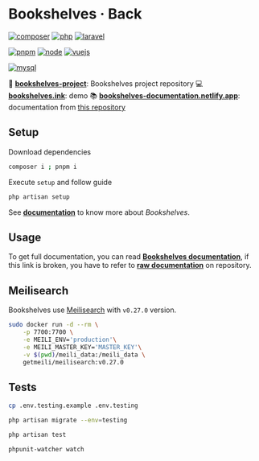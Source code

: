 # **Bookshelves · Back** <!-- omit in toc -->

[![composer](https://img.shields.io/static/v1?label=Composer&message=v2.x&color=885630&style=flat-square&logo=composer&logoColor=ffffff)](https://getcomposer.org)
[![php](https://img.shields.io/static/v1?label=PHP&message=v8.1&color=777bb4&style=flat-square&logo=php&logoColor=ffffff)](https://www.php.net)
[![laravel](https://img.shields.io/static/v1?label=Laravel&message=v9.x&color=ff2d20&style=flat-square&logo=laravel&logoColor=ffffff)](https://laravel.com)

[![pnpm](https://img.shields.io/static/v1?label=pnpm&message=v7.x&color=F69220&style=flat-square&logo=pnpm&logoColor=ffffff)](https://pnpm.io)
[![node](https://img.shields.io/static/v1?label=Node.js&message=v16.x&color=339933&style=flat-square&logo=node.js&logoColor=ffffff)](https://nodejs.org/en)
[![vuejs](https://img.shields.io/static/v1?label=Vue.js&message=v3.x&color=4FC08D&style=flat-square&logo=vue.js&logoColor=ffffff)](https://vuejs.org)

[![mysql](https://img.shields.io/static/v1?label=MySQL&message=v8&color=4479A1&style=flat-square&logo=mysql&logoColor=ffffff)](https://www.mysql.com)

📀 [**bookshelves-project**](https://github.com/bookshelves-project): Bookshelves project repository
💻 [**bookshelves.ink**](https://bookshelves.ink): demo
📚 [**bookshelves-documentation.netlify.app**](https://bookshelves-documentation.netlify.app): documentation from [this repository](https://github.com/bookshelves-project/bookshelves-doc)

## **Setup**

Download dependencies

```bash
composer i ; pnpm i
```

Execute `setup` and follow guide

```bash
php artisan setup
```

See [**documentation**](https://bookshelves-documentation.netlify.app) to know more about _Bookshelves_.

## **Usage**

To get full documentation, you can read [**Bookshelves documentation**](https://bookshelves-documentation.netlify.app), if this link is broken, you have to refer to [**raw documentation**](https://github.com/bookshelves-project/bookshelves-doc) on repository.

## Meilisearch

Bookshelves use [Meilisearch](https://www.meilisearch.com/docs) with `v0.27.0` version.

```bash
sudo docker run -d --rm \
    -p 7700:7700 \
    -e MEILI_ENV='production'\
    -e MEILI_MASTER_KEY='MASTER_KEY'\
    -v $(pwd)/meili_data:/meili_data \
    getmeili/meilisearch:v0.27.0
```

## **Tests**

```bash
cp .env.testing.example .env.testing
```

```bash
php artisan migrate --env=testing
```

```bash
php artisan test
```

```bash
phpunit-watcher watch
```
